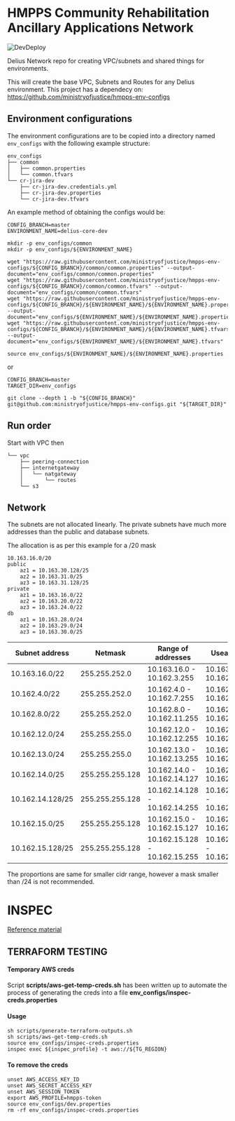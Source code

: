 # HMPPS Community Rehabilitation Ancillary Applications Network

![DevDeploy](https://codebuild.eu-west-2.amazonaws.com/badges?uuid=eyJlbmNyeXB0ZWREYXRhIjoiZEZWYkx6UFM3WHdrMGNkcUl1WHUwTmhWNEk5aXRkWS95OHdTbUx4SU9ieG82bUxvVktaSUJVbnZhTHRFY25QYTBYTlVIVkdrTEdOeWluT2UxVDN1bk9rPSIsIml2UGFyYW1ldGVyU3BlYyI6IkxwRzFOaFVaLzRRYzA2OUwiLCJtYXRlcmlhbFNldFNlcmlhbCI6MX0%3D&branch=master)

Delius Network repo for creating VPC/subnets and shared things for environments.

This will create the base VPC, Subnets and Routes for any Delius environment.
This project has a dependecy on:
https://github.com/ministryofjustice/hmpps-env-configs

## Environment configurations

The environment configurations are to be copied into a directory named `env_configs` with the following example structure:

```
env_configs
├── common
│   ├── common.properties
│   └── common.tfvars
└── cr-jira-dev
    ├── cr-jira-dev.credentials.yml
    ├── cr-jira-dev.properties
    └── cr-jira-dev.tfvars
```

An example method of obtaining the configs would be:
```
CONFIG_BRANCH=master
ENVIRONMENT_NAME=delius-core-dev

mkdir -p env_configs/common
mkdir -p env_configs/${ENVIRONMENT_NAME}

wget "https://raw.githubusercontent.com/ministryofjustice/hmpps-env-configs/${CONFIG_BRANCH}/common/common.properties" --output-document="env_configs/common/common.properties"
wget "https://raw.githubusercontent.com/ministryofjustice/hmpps-env-configs/${CONFIG_BRANCH}/common/common.tfvars" --output-document="env_configs/common/common.tfvars"
wget "https://raw.githubusercontent.com/ministryofjustice/hmpps-env-configs/${CONFIG_BRANCH}/${ENVIRONMENT_NAME}/${ENVIRONMENT_NAME}.properties" --output-document="env_configs/${ENVIRONMENT_NAME}/${ENVIRONMENT_NAME}.properties"
wget "https://raw.githubusercontent.com/ministryofjustice/hmpps-env-configs/${CONFIG_BRANCH}/${ENVIRONMENT_NAME}/${ENVIRONMENT_NAME}.tfvars" --output-document="env_configs/${ENVIRONMENT_NAME}/${ENVIRONMENT_NAME}.tfvars"

source env_configs/${ENVIRONMENT_NAME}/${ENVIRONMENT_NAME}.properties
```

or
```
CONFIG_BRANCH=master
TARGET_DIR=env_configs

git clone --depth 1 -b "${CONFIG_BRANCH}" git@github.com:ministryofjustice/hmpps-env-configs.git "${TARGET_DIR}"
```

## Run order

Start with VPC
then
```
└── vpc
    ├── peering-connection
    ├── internetgateway
    │   └── natgateway
    │       └── routes
    └── s3
```

## Network

The subnets are not allocated linearly. The private subnets have much more addresses than the public and database subnets.

The allocation is as per this example for a /20 mask

```
10.163.16.0/20
public
    az1 = 10.163.30.128/25
    az2 = 10.163.31.0/25
    az3 = 10.163.31.128/25
private
    az1 = 10.163.16.0/22
    az2 = 10.163.20.0/22
    az3 = 10.163.24.0/22
db
    az1 = 10.163.28.0/24
    az2 = 10.163.29.0/24
    az3 = 10.163.30.0/25
```

| Subnet address |	Netmask	| Range of addresses |	Useable IPs	| Hosts	|
|---|---|---|---|---|
|10.163.16.0/22 |	255.255.252.0	| 10.163.16.0 - 10.162.3.255	| 10.163.16.1 - 10.162.3.254 |	1022 |
|10.162.4.0/22 |	255.255.252.0 |	10.162.4.0 - 10.162.7.255	| 10.162.4.1 - 10.162.7.254 |	1022 |
|10.162.8.0/22 |	255.255.252.0	| 10.162.8.0 - 10.162.11.255 | 10.162.8.1 - 10.162.11.254 |	1022 |
|10.162.12.0/24 |	255.255.255.0	| 10.162.12.0 - 10.162.12.255	| 10.162.12.1 - 10.162.12.254	| 254 |
|10.162.13.0/24 |	255.255.255.0	| 10.162.13.0 - 10.162.13.255	| 10.162.13.1 - 10.162.13.254	| 254 |
|10.162.14.0/25 |	255.255.255.128	| 10.162.14.0 - 10.162.14.127	| 10.162.14.1 - 10.162.14.126	| 126	|
|10.162.14.128/25 |	255.255.255.128	| 10.162.14.128 - 10.162.14.255	| 10.162.14.129 - 10.162.14.254 |	126 |
|10.162.15.0/25 |	255.255.255.128	| 10.162.15.0 - 10.162.15.127	| 10.162.15.1 - 10.162.15.126 |	126 |
|10.162.15.128/25 |	255.255.255.128	| 10.162.15.128 - 10.162.15.255	| 10.162.15.129 - 10.162.15.254 |	126 |

The proportions are same for smaller cidr range, however a mask smaller than /24 is not recommended.


INSPEC
======

[Reference material](https://www.inspec.io/docs/reference/resources/#aws-resources)

## TERRAFORM TESTING

#### Temporary AWS creds

Script __scripts/aws-get-temp-creds.sh__ has been written up to automate the process of generating the creds into a file __env_configs/inspec-creds.properties__

#### Usage

```
sh scripts/generate-terraform-outputs.sh
sh scripts/aws-get-temp-creds.sh
source env_configs/inspec-creds.properties
inspec exec ${inspec_profile} -t aws://${TG_REGION}
```

#### To remove the creds

```
unset AWS_ACCESS_KEY_ID
unset AWS_SECRET_ACCESS_KEY
unset AWS_SESSION_TOKEN
export AWS_PROFILE=hmpps-token
source env_configs/dev.properties
rm -rf env_configs/inspec-creds.properties
```
